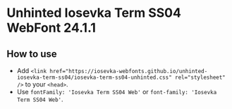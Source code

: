 # Unhinted Iosevka Term SS04 WebFont 24.1.1

## How to use

- Add `<link href="https://iosevka-webfonts.github.io/unhinted-iosevka-term-ss04/iosevka-term-ss04-unhinted.css" rel="stylesheet" />` to your `<head>`.
- Use `fontFamily: 'Iosevka Term SS04 Web'` or `font-family: 'Iosevka Term SS04 Web'`.
